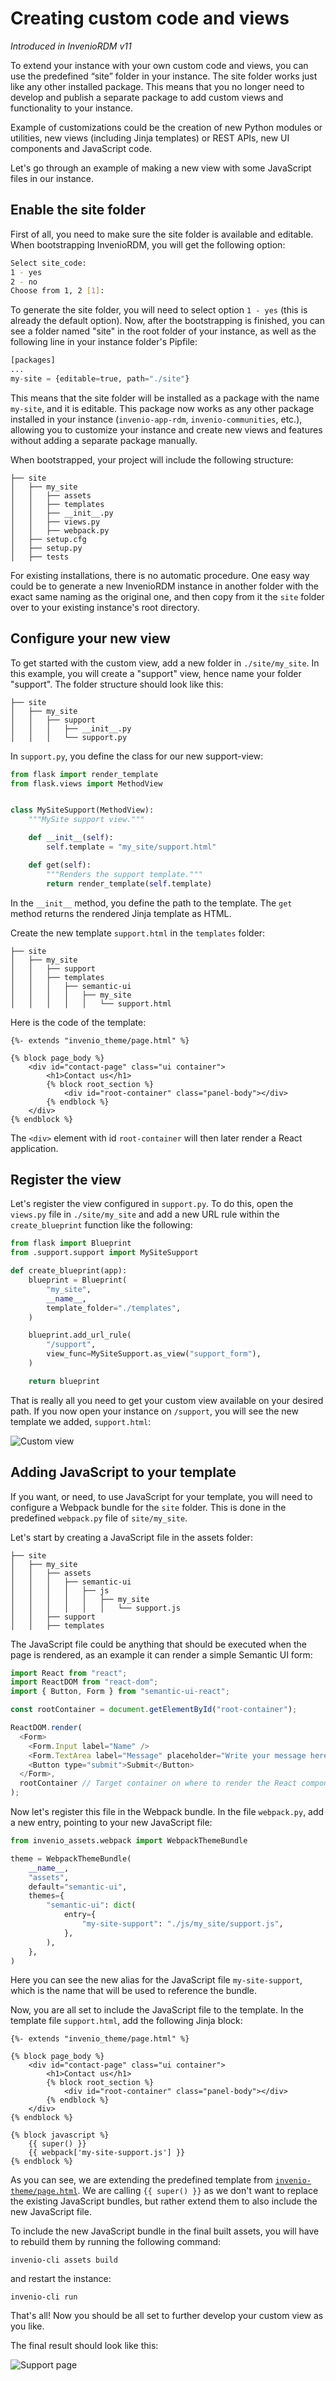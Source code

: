 # Creating custom code and views

*Introduced in InvenioRDM v11*

To extend your instance with your own custom code and views, you can use the predefined “site” folder in your instance. The site folder works just like any other installed package. This means that you no longer need to develop and publish a separate package to add custom views and functionality to your instance.

Example of customizations could be the creation of new Python modules or utilities, new views (including Jinja templates) or REST APIs, new UI components and JavaScript code.

Let's go through an example of making a new view with some JavaScript files in our instance.

## Enable the site folder

First of all, you need to make sure the site folder is available and editable. When bootstrapping InvenioRDM, you will get the following option:

```bash
Select site_code:
1 - yes
2 - no
Choose from 1, 2 [1]:
```

To generate the site folder, you will need to select option `1 - yes` (this is already the default option). Now, after the bootstrapping is finished, you can see a folder named "site" in the root folder of your instance, as well as the following line in your instance folder's Pipfile:

```python hl_lines="3"
[packages]
...
my-site = {editable=true, path="./site"}
```

This means that the site folder will be installed as a package with the name `my-site`, and it is editable. This package now works as any other package installed in your instance (`invenio-app-rdm`, `invenio-communities`, etc.), allowing you to customize your instance and create new views and features without adding a separate package manually.

When bootstrapped, your project will include the following structure:

```
├── site
│   ├── my_site
│   │   ├── assets
│   │   ├── templates
│   │   ├── __init__.py
│   │   ├── views.py
│   │   ├── webpack.py
│   ├── setup.cfg
│   ├── setup.py
│   ├── tests
```

For existing installations, there is no automatic procedure. One easy way could be to generate a new InvenioRDM instance in another folder with the exact same naming as the original one, and then copy from it the `site` folder over to your existing instance's root directory.

## Configure your new view

To get started with the custom view, add a new folder in `./site/my_site`. In this example, you will create a "support" view, hence name your folder "support". The folder structure should look like this:

```
├── site
│   ├── my_site
│   │   ├── support
│   │   │   ├── __init__.py
│   │   │   └── support.py
```

In `support.py`, you define the class for our new support-view:

```python
from flask import render_template
from flask.views import MethodView


class MySiteSupport(MethodView):
    """MySite support view."""

    def __init__(self):
        self.template = "my_site/support.html"

    def get(self):
        """Renders the support template."""
        return render_template(self.template)
```

In the `__init__` method, you define the path to the template. The `get` method returns the rendered Jinja template as HTML.

Create the new template `support.html` in the `templates` folder:

```
├── site
│   ├── my_site
│   │   ├── support
│   │   ├── templates
│   │   │   ├── semantic-ui
│   │   │   │   ├── my_site
│   │   │   │   │   └── support.html
```

Here is the code of the template:

```jinja
{%- extends "invenio_theme/page.html" %}

{% block page_body %}
    <div id="contact-page" class="ui container">
        <h1>Contact us</h1>
        {% block root_section %}
            <div id="root-container" class="panel-body"></div>
        {% endblock %}
    </div>
{% endblock %}
```

The `<div>` element with id `root-container` will then later render a React application.

## Register the view

Let's register the view configured in `support.py`. To do this, open the `views.py` file in `./site/my_site` and add a new URL rule within the `create_blueprint` function like the following:

```python hl_lines="11-14"
from flask import Blueprint
from .support.support import MySiteSupport

def create_blueprint(app):
    blueprint = Blueprint(
        "my_site",
        __name__,
        template_folder="./templates",
    )

    blueprint.add_url_rule(
        "/support",
        view_func=MySiteSupport.as_view("support_form"),
    )

    return blueprint
```

That is really all you need to get your custom view available on your desired path. If you now open your instance on `/support`, you will see the new template we added, `support.html`:

![Custom view](./img/mysite_custom_views/mysite_custom_view.png)

## Adding JavaScript to your template

If you want, or need, to use JavaScript for your template, you will need to configure a Webpack bundle for the `site` folder. This is done in the predefined `webpack.py` file of `site/my_site`.

Let's start by creating a JavaScript file in the assets folder:

```
├── site
│   ├── my_site
│   │   ├── assets
│   │   │   ├── semantic-ui
│   │   │   │   ├── js
│   │   │   │   │   ├── my_site
│   │   │   │   │   │   └── support.js
│   │   ├── support
│   │   ├── templates
```

The JavaScript file could be anything that should be executed when the page is rendered, as an example it can render a simple Semantic UI form:

```javascript
import React from "react";
import ReactDOM from "react-dom";
import { Button, Form } from "semantic-ui-react";

const rootContainer = document.getElementById("root-container");

ReactDOM.render(
  <Form>
    <Form.Input label="Name" />
    <Form.TextArea label="Message" placeholder="Write your message here" />
    <Button type="submit">Submit</Button>
  </Form>,
  rootContainer // Target container on where to render the React components.
);
```

Now let's register this file in the Webpack bundle. In the file `webpack.py`, add a new entry, pointing to your new JavaScript file:

```python hl_lines="10"
from invenio_assets.webpack import WebpackThemeBundle

theme = WebpackThemeBundle(
    __name__,
    "assets",
    default="semantic-ui",
    themes={
        "semantic-ui": dict(
            entry={
                "my-site-support": "./js/my_site/support.js",
            },
        ),
    },
)
```

Here you can see the new alias for the JavaScript file `my-site-support`, which is the name that will be used to reference the bundle.

Now, you are all set to include the JavaScript file to the template. In the template file `support.html`, add the following Jinja block:

```jinja hl_lines="12-15"
{%- extends "invenio_theme/page.html" %}

{% block page_body %}
    <div id="contact-page" class="ui container">
        <h1>Contact us</h1>
        {% block root_section %}
            <div id="root-container" class="panel-body"></div>
        {% endblock %}
    </div>
{% endblock %}

{% block javascript %}
    {{ super() }}
    {{ webpack['my-site-support.js'] }}
{% endblock %}
```

As you can see, we are extending the predefined template from <a href="https://github.com/inveniosoftware/invenio-theme/blob/master/invenio_theme/templates/semantic-ui/invenio_theme/page.html" target="_blank">`invenio-theme/page.html`</a>. We are calling `{{ super() }}` as we don't want to replace the existing JavaScript bundles, but rather extend them to also include the new JavaScript file.

To include the new JavaScript bundle in the final built assets, you will have to rebuild them by running the following command:

```terminal
invenio-cli assets build
```

and restart the instance:

```terminal
invenio-cli run
```

That's all! Now you should be all set to further develop your custom view as you like.

The final result should look like this:

![Support page](./img/mysite_custom_views/mysite_support_page.png)
